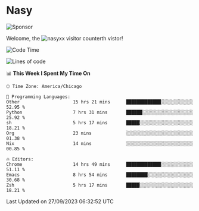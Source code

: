 # Nasy

<!--
<p align="center">
<img height="200" src="https://github-readme-stats.vercel.app/api?username=nasyxx&count_private=true&show_icons=true&theme=dracula&include_all_commits=true"/>
<img height="200" src="https://github-readme-stats.vercel.app/api/top-langs/?username=nasyxx&theme=dracula&hide=html,jupyter+notebook&count_private=true&show_icons=true"/>
</p>

  
----------------
-->

![Sponsor](https://img.shields.io/static/v1.svg?label=Sponsor&message=%E2%9D%A4&logo=GitHub&style=flat&color=pink)
 
Welcome, the ![nasyxx visitor counter](https://count.getloli.com/get/@nasyxx?theme=rule34)th vistor!
 
<!--START_SECTION:waka-->
![Code Time](http://img.shields.io/badge/Code%20Time-3%2C731%20hrs%201%20min-blue)

![Lines of code](https://img.shields.io/badge/From%20Hello%20World%20I%27ve%20Written-6.3%20million%20lines%20of%20code-blue)

📊 **This Week I Spent My Time On** 

```text
🕑︎ Time Zone: America/Chicago

💬 Programming Languages: 
Other                    15 hrs 21 mins      █████████████░░░░░░░░░░░░   52.95 % 
Python                   7 hrs 31 mins       ██████░░░░░░░░░░░░░░░░░░░   25.92 % 
sh                       5 hrs 17 mins       █████░░░░░░░░░░░░░░░░░░░░   18.21 % 
Org                      23 mins             ░░░░░░░░░░░░░░░░░░░░░░░░░   01.38 % 
Nix                      14 mins             ░░░░░░░░░░░░░░░░░░░░░░░░░   00.85 % 

🔥 Editors: 
Chrome                   14 hrs 49 mins      █████████████░░░░░░░░░░░░   51.11 % 
Emacs                    8 hrs 54 mins       ████████░░░░░░░░░░░░░░░░░   30.68 % 
Zsh                      5 hrs 17 mins       █████░░░░░░░░░░░░░░░░░░░░   18.21 % 
```


 Last Updated on 27/09/2023 06:32:52 UTC
<!--END_SECTION:waka-->

<!-- ![visitors](https://visitor-badge.laobi.icu/badge?page_id=nasyxx.nasyxx) -->
